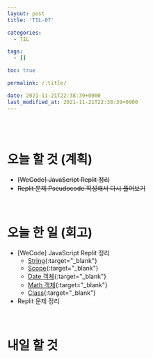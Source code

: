 ```yaml
---
layout: post
title: 'TIL-07'

categories:
  - TIL

tags:
  - []

toc: true

permalink: /:title/

date: 2021-11-21T22:38:39+0900
last_modified_at: 2021-11-21T22:38:39+0900
---
```


<br>
<br>

# 오늘 할 것 (계획)

- ~~[WeCode] JavaScript Replit 정리~~
- ~~Replit 문제 Pseudocode 작성해서 다시 풀어보기~~

<br>

# 오늘 한 일 (회고)

- [WeCode] JavaScript Replit 정리
  - [String](../javascript-2){:target="\_blank"}
  - [Scope](../javascript-3){:target="\_blank"}
  - [Date 객체](../javascript-4){:target="\_blank"}
  - [Math 객체](../javascript-5){:target="\_blank"}
  - [Class](../javascript-6){:target="\_blank"}
- Replit 문제 정리

<br>

# 내일 할 것
